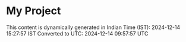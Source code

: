 # My Project

This content is dynamically generated in Indian Time (IST): 2024-12-14 15:27:57 IST
Converted to UTC: 2024-12-14 09:57:57 UTC

